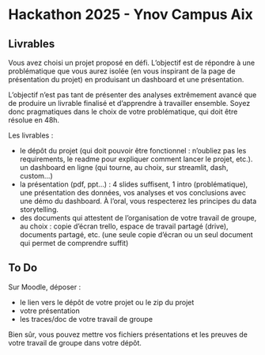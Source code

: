 # Hackathon 2025 - Ynov Campus Aix

## Livrables

Vous avez choisi un projet proposé en défi. L’objectif est de répondre à une problématique que vous aurez isolée (en vous inspirant de la page de présentation du projet) en produisant un dashboard et une présentation. 

L’objectif n’est pas tant de présenter des analyses extrêmement avancé que de produire un livrable finalisé et d’apprendre à travailler ensemble. Soyez donc pragmatiques dans le choix de votre problématique, qui doit être résolue en 48h.

Les livrables :

* le dépôt du projet (qui doit pouvoir être fonctionnel : n’oubliez pas les requirements, le readme pour expliquer comment lancer le projet, etc.). un dashboard en ligne (qui tourne, au choix, sur streamlit, dash, custom…)
* la présentation (pdf, ppt…) : 4 slides suffisent, 1 intro (problématique), une présentation des données, vos analyses et vos conclusions avec une démo du dashboard. À l’oral, vous respecterez les principes du data storytelling.
* des documents qui attestent de l’organisation de votre travail de groupe, au choix : copie d’écran trello, espace de travail partagé (drive), documents partagé, etc. (une seule copie d’écran ou un seul document qui permet de comprendre suffit)

## To Do

Sur Moodle, déposer :

 * le lien vers le dépôt de votre projet ou le zip du projet
 * votre présentation
 * les traces/doc de votre travail de groupe

Bien sûr, vous pouvez mettre vos fichiers présentations et les preuves de votre travail de groupe dans votre dépôt.


